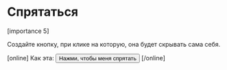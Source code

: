 # Спрятаться

[importance 5]

Создайте кнопку, при клике на которую, она будет скрывать сама себя.

[online]
Как эта:
<input type="button" onclick="this.style.display='none'" value="Нажми, чтобы меня спрятать"/>
[/online]